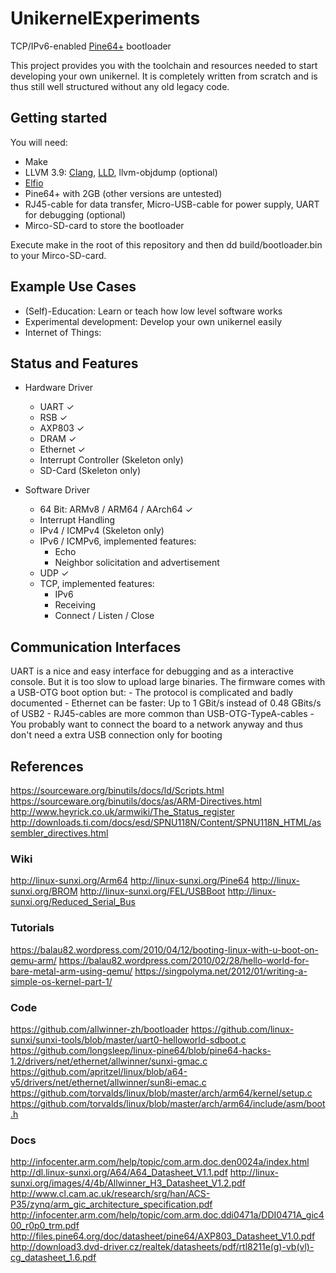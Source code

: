 # UnikernelExperiments
TCP/IPv6-enabled [Pine64+](https://www.pine64.org/?product=pine-a64-board-2gb) bootloader

This project provides you with the toolchain and resources needed to start developing your own unikernel.
It is completely written from scratch and is thus still well structured without any old legacy code.


## Getting started

You will need:
- Make
- LLVM 3.9: [Clang](http://clang.llvm.org/get_started.html), [LLD](http://lld.llvm.org), llvm-objdump (optional)
- [Elfio](http://elfio.sourceforge.net)
- Pine64+ with 2GB (other versions are untested)
- RJ45-cable for data transfer, Micro-USB-cable for power supply, UART for debugging (optional)
- Mirco-SD-card to store the bootloader

Execute make in the root of this repository and then dd build/bootloader.bin to your Mirco-SD-card.


## Example Use Cases

- (Self)-Education: Learn or teach how low level software works
- Experimental development: Develop your own unikernel easily
- Internet of Things:


## Status and Features

- Hardware Driver
    - UART ✓
    - RSB ✓
    - AXP803 ✓
    - DRAM ✓
    - Ethernet ✓
    - Interrupt Controller (Skeleton only)
    - SD-Card (Skeleton only)

- Software Driver
    - 64 Bit: ARMv8 / ARM64 / AArch64 ✓
    - Interrupt Handling
    - IPv4 / ICMPv4 (Skeleton only)
    - IPv6 / ICMPv6, implemented features:
        - Echo
        - Neighbor solicitation and advertisement
    - UDP ✓
    - TCP, implemented features:
        - IPv6
        - Receiving
        - Connect / Listen / Close


## Communication Interfaces

UART is a nice and easy interface for debugging and as a interactive console.
But it is too slow to upload large binaries.
The firmware comes with a USB-OTG boot option but:
    - The protocol is complicated and badly documented
    - Ethernet can be faster: Up to 1 GBit/s instead of 0.48 GBits/s of USB2
    - RJ45-cables are more common than USB-OTG-TypeA-cables
    - You probably want to connect the board to a network anyway and thus don't need a extra USB connection only for booting


## References

https://sourceware.org/binutils/docs/ld/Scripts.html
https://sourceware.org/binutils/docs/as/ARM-Directives.html
http://www.heyrick.co.uk/armwiki/The_Status_register
http://downloads.ti.com/docs/esd/SPNU118N/Content/SPNU118N_HTML/assembler_directives.html

### Wiki
http://linux-sunxi.org/Arm64
http://linux-sunxi.org/Pine64
http://linux-sunxi.org/BROM
http://linux-sunxi.org/FEL/USBBoot
http://linux-sunxi.org/Reduced_Serial_Bus

### Tutorials
https://balau82.wordpress.com/2010/04/12/booting-linux-with-u-boot-on-qemu-arm/
https://balau82.wordpress.com/2010/02/28/hello-world-for-bare-metal-arm-using-qemu/
https://singpolyma.net/2012/01/writing-a-simple-os-kernel-part-1/

### Code
https://github.com/allwinner-zh/bootloader
https://github.com/linux-sunxi/sunxi-tools/blob/master/uart0-helloworld-sdboot.c
https://github.com/longsleep/linux-pine64/blob/pine64-hacks-1.2/drivers/net/ethernet/allwinner/sunxi-gmac.c
https://github.com/apritzel/linux/blob/a64-v5/drivers/net/ethernet/allwinner/sun8i-emac.c
https://github.com/torvalds/linux/blob/master/arch/arm64/kernel/setup.c
https://github.com/torvalds/linux/blob/master/arch/arm64/include/asm/boot.h

### Docs
http://infocenter.arm.com/help/topic/com.arm.doc.den0024a/index.html
http://dl.linux-sunxi.org/A64/A64_Datasheet_V1.1.pdf
http://linux-sunxi.org/images/4/4b/Allwinner_H3_Datasheet_V1.2.pdf
http://www.cl.cam.ac.uk/research/srg/han/ACS-P35/zynq/arm_gic_architecture_specification.pdf
http://infocenter.arm.com/help/topic/com.arm.doc.ddi0471a/DDI0471A_gic400_r0p0_trm.pdf
http://files.pine64.org/doc/datasheet/pine64/AXP803_Datasheet_V1.0.pdf
http://download3.dvd-driver.cz/realtek/datasheets/pdf/rtl8211e(g)-vb(vl)-cg_datasheet_1.6.pdf
